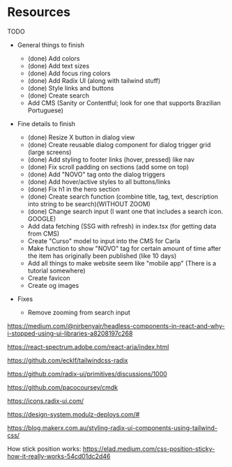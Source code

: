 # Resources

TODO

- General things to finish

  - (done) Add colors
  - (done) Add text sizes
  - (done) Add focus ring colors
  - (done) Add Radix UI (along with tailwind stuff)
  - (done) Style links and buttons
  - (done) Create search
  - Add CMS (Sanity or Contentful; look for one that supports Brazilian Portuguese)

- Fine details to finish

  - (done) Resize X button in dialog view
  - (done) Create reusable dialog component for dialog trigger grid (large screens)
  - (done) Add styling to footer links (hover, pressed) like nav
  - (done) Fix scroll padding on sections (add some on top)
  - (done) Add "NOVO" tag onto the dialog triggers
  - (done) Add hover/active styles to all buttons/links
  - (done) Fix h1 in the hero section
  - (done) Create search function (combine title, tag, text, description into string to be search)(WITHOUT ZOOM)
  - (done) Change search input (I want one that includes a search icon. GOOGLE)
  - Add data fetching (SSG with refresh) in index.tsx (for getting data from CMS)
  - Create "Curso" model to input into the CMS for Carla
  - Make function to show "NOVO" tag for certain amount of time after the item has originally been published (like 10 days)
  - Add all things to make website seem like "mobile app" (There is a tutorial somewhere)
  - Create favicon
  - Create og images

- Fixes
  - Remove zooming from search input

https://medium.com/@nirbenyair/headless-components-in-react-and-why-i-stopped-using-ui-libraries-a8208197c268

https://react-spectrum.adobe.com/react-aria/index.html

https://github.com/ecklf/tailwindcss-radix

https://github.com/radix-ui/primitives/discussions/1000

https://github.com/pacocoursey/cmdk

https://icons.radix-ui.com/

https://design-system.modulz-deploys.com/#

https://blog.makerx.com.au/styling-radix-ui-components-using-tailwind-css/

How stick position works:
https://elad.medium.com/css-position-sticky-how-it-really-works-54cd01dc2d46
